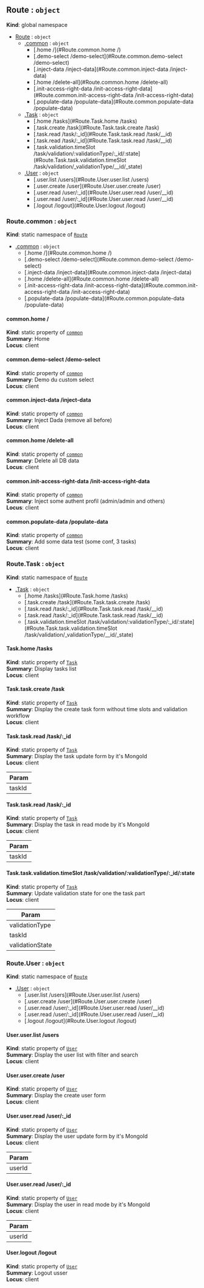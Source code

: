<a name="Route"></a>

## Route : <code>object</code>
**Kind**: global namespace  

* [Route](#Route) : <code>object</code>
    * [.common](#Route.common) : <code>object</code>
        * [.home  /](#Route.common.home  /)
        * [.demo-select  /demo-select](#Route.common.demo-select  /demo-select)
        * [.inject-data  /inject-data](#Route.common.inject-data  /inject-data)
        * [.home  /delete-all](#Route.common.home  /delete-all)
        * [.init-access-right-data  /init-access-right-data](#Route.common.init-access-right-data  /init-access-right-data)
        * [.populate-data  /populate-data](#Route.common.populate-data  /populate-data)
    * [.Task](#Route.Task) : <code>object</code>
        * [.home  /tasks](#Route.Task.home  /tasks)
        * [.task.create  /task](#Route.Task.task.create  /task)
        * [.task.read  /task/:_id](#Route.Task.task.read  /task/__id)
        * [.task.read  /task/:_id](#Route.Task.task.read  /task/__id)
        * [.task.validation.timeSlot  /task/validation/:validationType/:_id/:state](#Route.Task.task.validation.timeSlot  /task/validation/_validationType/__id/_state)
    * [.User](#Route.User) : <code>object</code>
        * [.user.list  /users](#Route.User.user.list  /users)
        * [.user.create  /user](#Route.User.user.create  /user)
        * [.user.read  /user/:_id](#Route.User.user.read  /user/__id)
        * [.user.read  /user/:_id](#Route.User.user.read  /user/__id)
        * [.logout  /logout](#Route.User.logout  /logout)

<a name="Route.common"></a>

### Route.common : <code>object</code>
**Kind**: static namespace of <code>[Route](#Route)</code>  

* [.common](#Route.common) : <code>object</code>
    * [.home  /](#Route.common.home  /)
    * [.demo-select  /demo-select](#Route.common.demo-select  /demo-select)
    * [.inject-data  /inject-data](#Route.common.inject-data  /inject-data)
    * [.home  /delete-all](#Route.common.home  /delete-all)
    * [.init-access-right-data  /init-access-right-data](#Route.common.init-access-right-data  /init-access-right-data)
    * [.populate-data  /populate-data](#Route.common.populate-data  /populate-data)

<a name="Route.common.home  /"></a>

#### common.home  /
**Kind**: static property of <code>[common](#Route.common)</code>  
**Summary**: Home  
**Locus**: client  
<a name="Route.common.demo-select  /demo-select"></a>

#### common.demo-select  /demo-select
**Kind**: static property of <code>[common](#Route.common)</code>  
**Summary**: Demo du custom select  
**Locus**: client  
<a name="Route.common.inject-data  /inject-data"></a>

#### common.inject-data  /inject-data
**Kind**: static property of <code>[common](#Route.common)</code>  
**Summary**: Inject Dada (remove all before)  
**Locus**: client  
<a name="Route.common.home  /delete-all"></a>

#### common.home  /delete-all
**Kind**: static property of <code>[common](#Route.common)</code>  
**Summary**: Delete all DB data  
**Locus**: client  
<a name="Route.common.init-access-right-data  /init-access-right-data"></a>

#### common.init-access-right-data  /init-access-right-data
**Kind**: static property of <code>[common](#Route.common)</code>  
**Summary**: Inject some authent profil (admin/admin and others)  
**Locus**: client  
<a name="Route.common.populate-data  /populate-data"></a>

#### common.populate-data  /populate-data
**Kind**: static property of <code>[common](#Route.common)</code>  
**Summary**: Add some data test (some conf, 3 tasks)  
**Locus**: client  
<a name="Route.Task"></a>

### Route.Task : <code>object</code>
**Kind**: static namespace of <code>[Route](#Route)</code>  

* [.Task](#Route.Task) : <code>object</code>
    * [.home  /tasks](#Route.Task.home  /tasks)
    * [.task.create  /task](#Route.Task.task.create  /task)
    * [.task.read  /task/:_id](#Route.Task.task.read  /task/__id)
    * [.task.read  /task/:_id](#Route.Task.task.read  /task/__id)
    * [.task.validation.timeSlot  /task/validation/:validationType/:_id/:state](#Route.Task.task.validation.timeSlot  /task/validation/_validationType/__id/_state)

<a name="Route.Task.home  /tasks"></a>

#### Task.home  /tasks
**Kind**: static property of <code>[Task](#Route.Task)</code>  
**Summary**: Display tasks list  
**Locus**: client  
<a name="Route.Task.task.create  /task"></a>

#### Task.task.create  /task
**Kind**: static property of <code>[Task](#Route.Task)</code>  
**Summary**: Display the create task form without time slots and validation workflow  
**Locus**: client  
<a name="Route.Task.task.read  /task/__id"></a>

#### Task.task.read  /task/:_id
**Kind**: static property of <code>[Task](#Route.Task)</code>  
**Summary**: Display the task update form by it's MongoId  
**Locus**: client  

| Param |
| --- |
| taskId | 

<a name="Route.Task.task.read  /task/__id"></a>

#### Task.task.read  /task/:_id
**Kind**: static property of <code>[Task](#Route.Task)</code>  
**Summary**: Display the task in read mode by it's MongoId  
**Locus**: client  

| Param |
| --- |
| taskId | 

<a name="Route.Task.task.validation.timeSlot  /task/validation/_validationType/__id/_state"></a>

#### Task.task.validation.timeSlot  /task/validation/:validationType/:_id/:state
**Kind**: static property of <code>[Task](#Route.Task)</code>  
**Summary**: Update validation state for one the task part  
**Locus**: client  

| Param |
| --- |
| validationType | 
| taskId | 
| validationState | 

<a name="Route.User"></a>

### Route.User : <code>object</code>
**Kind**: static namespace of <code>[Route](#Route)</code>  

* [.User](#Route.User) : <code>object</code>
    * [.user.list  /users](#Route.User.user.list  /users)
    * [.user.create  /user](#Route.User.user.create  /user)
    * [.user.read  /user/:_id](#Route.User.user.read  /user/__id)
    * [.user.read  /user/:_id](#Route.User.user.read  /user/__id)
    * [.logout  /logout](#Route.User.logout  /logout)

<a name="Route.User.user.list  /users"></a>

#### User.user.list  /users
**Kind**: static property of <code>[User](#Route.User)</code>  
**Summary**: Display the user list with filter and search  
**Locus**: client  
<a name="Route.User.user.create  /user"></a>

#### User.user.create  /user
**Kind**: static property of <code>[User](#Route.User)</code>  
**Summary**: Display the create user form  
**Locus**: client  
<a name="Route.User.user.read  /user/__id"></a>

#### User.user.read  /user/:_id
**Kind**: static property of <code>[User](#Route.User)</code>  
**Summary**: Display the user update form by it's MongoId  
**Locus**: client  

| Param |
| --- |
| userId | 

<a name="Route.User.user.read  /user/__id"></a>

#### User.user.read  /user/:_id
**Kind**: static property of <code>[User](#Route.User)</code>  
**Summary**: Display the user in read mode by it's MongoId  
**Locus**: client  

| Param |
| --- |
| userId | 

<a name="Route.User.logout  /logout"></a>

#### User.logout  /logout
**Kind**: static property of <code>[User](#Route.User)</code>  
**Summary**: Logout usser  
**Locus**: client  
